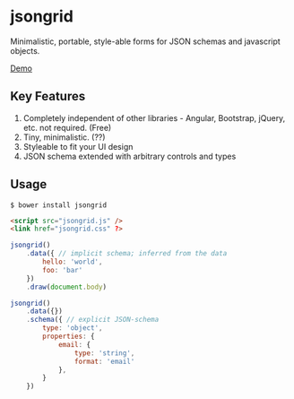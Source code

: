 jsongrid
========

Minimalistic, portable, style-able forms for JSON schemas and javascript objects.

[Demo](http://htmlpreview.github.io/?https://github.com/avinoamr/jsongrid/blob/master/examples/index.html)

## Key Features
1. Completely independent of other libraries - Angular, Bootstrap, jQuery, etc.
not required. (Free)
2. Tiny, minimalistic. (??)
3. Styleable to fit your UI design
4. JSON schema extended with arbitrary controls and types

## Usage

```
$ bower install jsongrid
```

```html
<script src="jsongrid.js" />
<link href="jsongrid.css" ?>
```

```js
jsongrid()
    .data({ // implicit schema; inferred from the data
        hello: 'world',
        foo: 'bar'
    })
    .draw(document.body)

jsongrid()
    .data({})
    .schema({ // explicit JSON-schema
        type: 'object',
        properties: {
            email: {
                type: 'string',
                format: 'email'
            },
        }
    })
```

